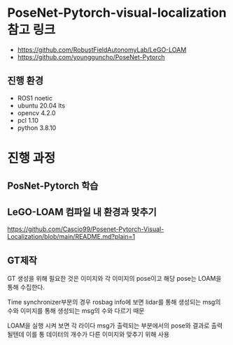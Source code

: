 # PoseNet-Pytorch-visual-localization 참고 링크
* https://github.com/RobustFieldAutonomyLab/LeGO-LOAM
* https://github.com/youngguncho/PoseNet-Pytorch

## 진행 환경
* ROS1 noetic
* ubuntu 20.04 lts
* opencv 4.2.0
* pcl 1.10
* python 3.8.10

# 진행 과정
## PosNet-Pytorch 학습
## LeGO-LOAM 컴파일 내 환경과 맞추기
https://github.com/Cascio99/Posenet-Pytorch-Visual-Localization/blob/main/README.md?plain=1
## GT제작
GT 생성을 위해 필요한 것은 이미지와 각 이미지의 pose이고 해당 pose는 LOAM을 통해 수집한다.

Time synchronizer부분의 경우  rosbag info에 보면 lidar를 통해 생성되는 msg의 수와 이미지를 통해 생성되는 msg의 수와 다르기 때문

LOAM을 실행 시켜 보면 각 라이다 msg가 출력되는 부분에서의 pose와 결과로 출력될텐데 이를 통 데이터의 개수가 다른 이미지와 맞추기 위해 사용
